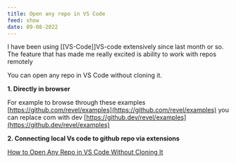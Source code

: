 ```yaml
---
title: Open any repo in VS Code
feed: show
date: 09-08-2022
---
```



I have been using [[VS-Code]]VS-code extensively since last month or so.
The feature that  has made me really excited is ability to work with repos remotely

You can open any repo in VS Code without cloning it.

**1. Directly in browser**

For example to browse through these examples [https://github.com/revel/examples](https://github.com/revel/examples)
you can replace com with dev [https://github.dev/revel/examples](https://github.dev/revel/examples)

**2. Connecting local Vs code to github repo via extensions**

[How to Open Any Repo in VS Code Without Cloning It](https://www.freecodecamp.org/news/you-can-now-edit-anything-on-github-in-vs-code-without-cloning/)

